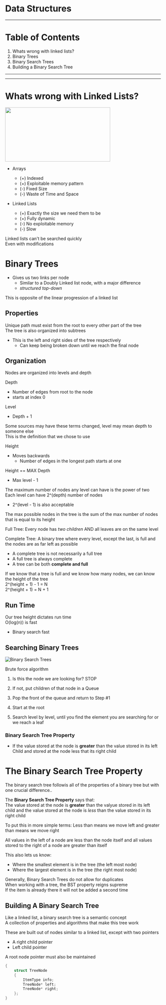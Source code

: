 # Data Structures
---

# Table of Contents

1. Whats wrong with linked lists?
2. Binary Trees
3. Binary Search Trees
4. Building a Binary Search Tree

---
---


# Whats wrong with Linked Lists?

<a href="url"><img src="https://external-content.duckduckgo.com/iu/?u=https%3A%2F%2Fwww.cs.usfca.edu%2F~srollins%2Fcourses%2Fcs112-f07%2Fweb%2Fnotes%2Flinkedlists%2Fll2.gif&f=1&nofb=1" align="center" height="175" width="340" ></a>

* Arrays 
	-  (+) Indexed
	- (+) Exploitable memory pattern
	- (-) Fixed Size
	- (-) Waste of Time and Space

* Linked Lists
	- (+) Exactly the size we need them to be
	- (+) Fully dynamic
	- (-) No exploitable memory
	- (-) Slow
	
Linked lists can't be searched quickly  
Even with modifications


# Binary Trees

*  Gives us two links per node
	-  Similar to a Doubly Linked list node, with a major difference
	-  *structured top-down*
	

This is  opposite of the linear progression of a linked list

## Properties

Unique path must exist from the root to every other part of the tree  
The tree is also organized into subtrees

* This is the left and right sides of the tree respectively
	- Can keep being broken down until we reach the final node
	

## Organization

Nodes are organized into levels and depth

Depth

* Number of edges from root to the node
* starts at index 0

Level

* Depth + 1

Some sources may have these terms changed, level may mean depth to someone else  
This is the definition that we chose to use

Height

* Moves backwards
	- Number of edges in the longest path starts at one
	
Height == MAX Depth

* Max level - 1

The maximum number of nodes any level can have is the power of two  
Each level can have  2^(depth) number of nodes  

* 2^(level - 1) is also acceptable

The max possible nodes in the tree is the sum of the max number of nodes that is equal to its height

Full Tree: Every node has *two children* AND all leaves are on the same level

Complete Tree: A binary tree where every level, except the last, is full and the nodes are as far left as possible

* A complete tree is not necessarily a full tree
* A full tree is always complete
* A tree can be both **complete and full**

If we know that a tree is full and we know how many nodes, we can know the height of the tree  
2^(height + 1) - 1 = N  
2^(height + 1) = N + 1


## Run Time
Our tree height dictates run time  
O(log(n)) is fast

* Binary search fast


## Searching Binary Trees

![Binary Search Trees](https://external-content.duckduckgo.com/iu/?u=http%3A%2F%2Fwww.basicsbehind.com%2Fwp-content%2Fuploads%2F2014%2F12%2FBinary-search-tree.png&f=1&nofb=1)

Brute force algorithm

1. Is this the node we are looking for? STOP
2. If not, put children of that node in a Queue
3. Pop the front of the queue and return to Step #1

1. Start at the root
2. Search level by level, until you find the element you are searching for or we reach a leaf


### Binary Search Tree Property

* If the value stored at the node is **greater** than the value stored in its left Child and stored at the node less that its right child



# The Binary Search Tree Property

The binary search tree followis all of the properties of a binary tree but with one crucial difference..  

The **Binary Search Tree Property** says that:  
The value stored at the node is **greater** than the valyue stored in its left child and the value stored at the node is *less* than the value stored in its right child  

To put this in more simple terms: Less than means we move left and greater than means we move right  

All values in the left of a node are less than the node itself and all values stored to the right of a node are greater than itself

This also lets us know:

* Where the smallest element is in the tree (the left most node)
* Where the largest element is in the tree (the right most node)


Generally, Binary Search Trees do not allow for duplicates  
When working with a tree, the BST property reigns supreme  
If the item is already there it will not be added a second time  


## Building A Binary Search Tree

Like a linked list, a binary search tree is a semantic concept  
A collection of properties and algorithms that make this tree work  

These are built out of nodes similar to a linked list, except with two pointers  

* A right child pointer
* Left child pointer

A root node pointer must also be maintained

```cpp
{
	struct TreeNode
	{
		ItemType info;
		TreeNode* left;
		TreeNode* right;
	};
}
```



